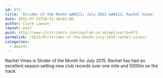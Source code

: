 ```yaml
---
id: 673
title: 'Strider of the Month &#8211; July 2015 &#8211; Rachel Vines'
date: 2015-07-31T16:51:18+01:00
author: Clark Lawson
layout: post
guid: http://www.clcstriders-runningclub.co.uk/wplive/?p=673
permalink: /2015/07/strider-of-the-month-july-2015-rachel-vines/
categories:
  - Awards
---
```

Rachel Vines is Strider of the Month for July 2015. Rachel has had an excellent season setting new club records over one mile and 5000m on the track.